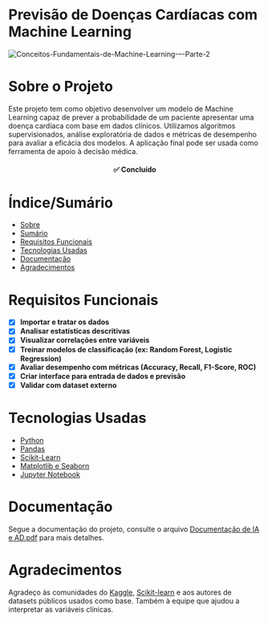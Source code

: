 # Previsão de Doenças Cardíacas com Machine Learning

![Conceitos-Fundamentais-de-Machine-Learning-–-Parte-2](https://github.com/user-attachments/assets/7adc6cd8-be08-48eb-9105-8c61749f0540)


# Sobre o Projeto

Este projeto tem como objetivo desenvolver um modelo de Machine Learning capaz de prever a probabilidade de um paciente apresentar uma doença cardíaca com base em dados clínicos. Utilizamos algoritmos supervisionados, análise exploratória de dados e métricas de desempenho para avaliar a eficácia dos modelos. A aplicação final pode ser usada como ferramenta de apoio à decisão médica.

<h4 align="center"> 
		✅ Concluído
</h4>

# Índice/Sumário

* [Sobre](#sobre-o-projeto)
* [Sumário](#índice/sumário)
* [Requisitos Funcionais](#requisitos-funcionais)
* [Tecnologias Usadas](#tecnologias-usadas)
* [Documentação](#Docuemntação)
* [Agradecimentos](#agradecimentos)

# Requisitos Funcionais 

- [x] **Importar e tratar os dados**
- [x] **Analisar estatísticas descritivas**
- [x] **Visualizar correlações entre variáveis**
- [x] **Treinar modelos de classificação (ex: Random Forest, Logistic Regression)**
- [x] **Avaliar desempenho com métricas (Accuracy, Recall, F1-Score, ROC)**
- [x] **Criar interface para entrada de dados e previsão**
- [x] **Validar com dataset externo**

# Tecnologias Usadas

- [Python](https://www.python.org/)
- [Pandas](https://pandas.pydata.org/)
- [Scikit-Learn](https://scikit-learn.org/stable/)
- [Matplotlib e Seaborn](https://seaborn.pydata.org/)
- [Jupyter Notebook](https://jupyter.org/)


# Documentação

Segue a documentação do projeto, consulte o arquivo [Documentação de IA e AD.pdf](https://github.com/user-attachments/files/20677238/Documentacao.de.IA.e.AD.pdf)
para mais detalhes.

# Agradecimentos

Agradeço às comunidades do [Kaggle](https://www.kaggle.com/), [Scikit-learn](https://scikit-learn.org/) e aos autores de datasets públicos usados como base. Também à equipe que ajudou a interpretar as variáveis clínicas.
